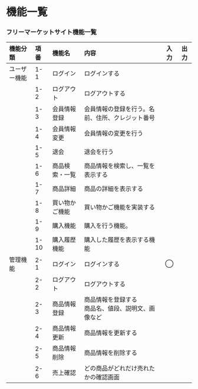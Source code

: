 # 機能一覧
### フリーマーケットサイト機能一覧

|機能分類|項番|機能名|内容|入力|出力|
|:---|:---|:---|:---|:---:|:---:|
|ユーザー機能|1-1|ログイン|ログインする|||
||1-2|ログアウト|ログアウトする|||
||1-3|会員情報登録|会員情報の登録を行う。名前、住所、クレジット番号|||
||1-4|会員情報変更|会員情報の変更を行う|||
||1-5|退会|退会を行う|||
||1-6|商品検索・一覧|商品情報を検索し、一覧を表示する|||
||1-7|商品詳細|商品の詳細を表示する|||
||1-8|買い物かご機能|買い物かご機能を実装する|||
||1-9|購入機能|購入を行う機能。|||
||1-10|購入履歴機能|購入した履歴を表示する機能|||
|管理機能|2-1|ログイン|ログインする|◯||
||2-2|ログアウト|ログアウトする|||
||2-3|商品情報登録|商品情報を登録する<br>商品名、値段、説明文、画像など|||
||2-4|商品情報更新|商品情報を更新する|||
||2-5|商品情報削除|商品情報を削除する|||
||2-6|売上確認|どの商品がどれだけ売れたかの確認画面|||
